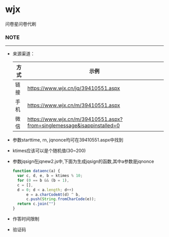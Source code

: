 # wjx

问卷星问卷代刷



### NOTE
---
- 来源渠道：
  
  | 方式 | 示例                                                         |
  | ---- | ------------------------------------------------------------ |
  | 链接 | https://www.wjx.cn/jq/39410551.aspx                          |
  | 手机 | https://www.wjx.cn/m/39410551.aspx                           |
  | 微信 | https://www.wjx.cn/m/39410551.aspx?from=singlemessage&isappinstalled=0 |
  
- 参数starttime, rn, jqnonce均可在39410551.aspx中找到

- ktimes应该可以是个随机值(30~200)

- 参数jqsign在jqnew2.js中,下面为生成jqsign的函数,其中a参数是jqnonce
  ```javascript
  function dataenc(a) {
    var c, d, e, b = ktimes % 10;
    for (0 == b && (b = 1),
    c = [],
    d = 0; d < a.length; d++)
        e = a.charCodeAt(d) ^ b,
        c.push(String.fromCharCode(e));
    return c.join("")
  }
  ```

- 作答时间限制

- 验证码
